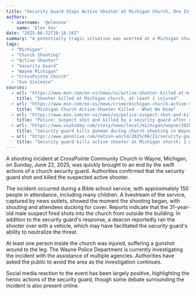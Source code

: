 ```yaml
---
title: "Security Guard Stops Active Shooter at Michigan Church, One Injured"
authors:
  - username: '@elenvox'
    name: 'Elen Vox'
date: "2025-06-22T20:18:16Z"
summary: "A potentially tragic situation was averted at a Michigan church on Sunday when a security guard intervened, stopping an active shooter. While at least one person was injured, the quick actions of the guard and potentially a deacon prevented further casualties."
tags:
  - "Michigan"
  - "Church Shooting"
  - "Active Shooter"
  - "Security Guard"
  - "Wayne Michigan"
  - "CrossPointe Church"
  - "Gun Violence"
sources:
  - url: "https://www.msn.com/en-us/news/us/active-shooter-killed-at-michigan-church-at-least-1-injured/ar-AA1HcAzZ"
    title: "Shooter killed at Michigan church, at least 1 injured"
  - url: "https://www.msn.com/en-us/news/crime/michigan-church-active-shooter-killed-what-we-know/ar-AA1Hcuj0"
    title: "Michigan Church Active Shooter Killed - What We Know"
  - url: "https://www.msn.com/en-us/news/us/police-suspect-shot-and-killed-by-a-security-guard-after-a-shooting-at-a-church-in-michigan/ar-AA1HcuCT"
    title: "Police: Suspect shot and killed by a security guard after a shooting at a church in Michigan"
  - url: "https://www.usatoday.com/story/news/local/michigan/wayne/2025/06/22/gunman-killed-security-guard-wayne-church/84307771007/"
    title: "Security guard kills gunman during church shooting in Wayne, police say"
  - url: "https://www.pennlive.com/nation-world/2025/06/22/security-guard-kills-active-shooter-at-michigan-church-1-wounded.html"
    title: "Security guard kills active shooter at Michigan church; 1 wounded"
---
```


A shooting incident at CrossPointe Community Church in Wayne, Michigan, on Sunday, June 22, 2025, was quickly brought to an end by the swift actions of a church security guard. Authorities confirmed that the security guard shot and killed the suspected active shooter.

The incident occurred during a Bible school service, with approximately 150 people in attendance, including many children. A livestream of the service, captured by news outlets, showed the moment the shooting began, with shouting and attendees ducking for cover. Reports indicate that the 31-year-old male suspect fired shots into the church from outside the building. In addition to the security guard's response, a deacon reportedly ran the shooter over with a vehicle, which may have facilitated the security guard's ability to neutralize the threat.

At least one person inside the church was injured, suffering a gunshot wound to the leg. The Wayne Police Department is currently investigating the incident with the assistance of multiple agencies. Authorities have asked the public to avoid the area as the investigation continues.

Social media reaction to the event has been largely positive, highlighting the heroic actions of the security guard, though some debate surrounding the incident is also present online.
